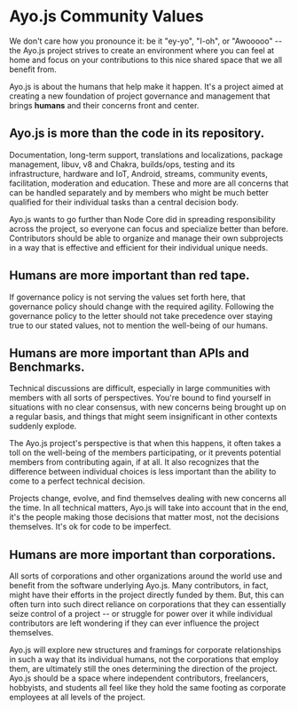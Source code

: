 # Ayo.js Community Values

We don't care how you pronounce it: be it "ey-yo", "I-oh", or "Awooooo" -- the Ayo.js project strives to create an environment where you can feel at home and focus on your contributions to this nice shared space that we all benefit from.

Ayo.js is about the humans that help make it happen. It's a project aimed at creating a new foundation of project governance and management that brings **humans** and their concerns front and center.

## Ayo.js is more than the code in its repository.

Documentation, long-term support, translations and localizations, package management, libuv, v8 and Chakra, builds/ops, testing and its infrastructure, hardware and IoT, Android, streams, community events, facilitation, moderation and education. These and more are all concerns that can be handled separately and by members who might be much better qualified for their individual tasks than a central decision body.

Ayo.js wants to go further than Node Core did in spreading responsibility across the project, so everyone can focus and specialize better than before. Contributors should be able to organize and manage their own subprojects in a way that is effective and efficient for their individual unique needs.

## Humans are more important than red tape.

If governance policy is not serving the values set forth here, that governance policy should change with the required agility. Following the governance policy to the letter should not take precedence over staying true to our stated values, not to mention the well-being of our humans.

## Humans are more important than APIs and Benchmarks.

Technical discussions are difficult, especially in large communities with members with all sorts of perspectives. You're bound to find yourself in situations with no clear consensus, with new concerns being brought up on a regular basis, and things that might seem insignificant in other contexts suddenly explode.

The Ayo.js project's perspective is that when this happens, it often takes a toll on the well-being of the members participating, or it prevents potential members from contributing again, if at all. It also recognizes that the difference between individual choices is less important than the ability to come to a perfect technical decision.

Projects change, evolve, and find themselves dealing with new concerns all the time. In all technical matters, Ayo.js will take into account that in the end, it's the people making those decisions that matter most, not the decisions themselves. It's ok for code to be imperfect.

## Humans are more important than corporations.

All sorts of corporations and other organizations around the world use and benefit from the software underlying Ayo.js. Many contributors, in fact, might have their efforts in the project directly funded by them. But, this can often turn into such direct reliance on corporations that they can essentially seize control of a project -- or struggle for power over it while individual contributors are left wondering if they can ever influence the project themselves.

Ayo.js will explore new structures and framings for corporate relationships in such a way that its individual humans, not the corporations that employ them, are ultimately still the ones determining the direction of the project. Ayo.js should be a space where independent contributors, freelancers, hobbyists, and students all feel like they hold the same footing as corporate employees at all levels of the project.

